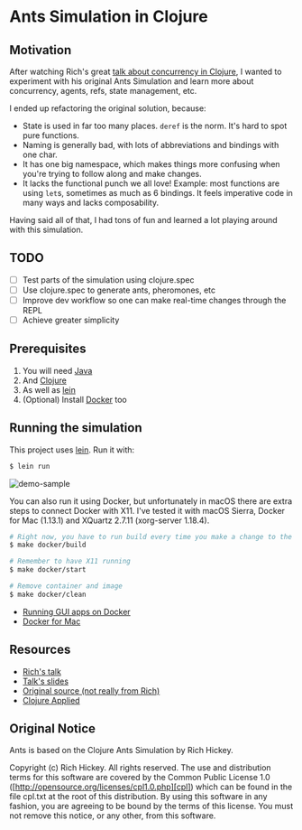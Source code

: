 # Ants Simulation in Clojure

## Motivation

After watching Rich's great [talk about concurrency in Clojure](https://www.youtube.com/watch?v=dGVqrGmwOAw),
I wanted to experiment with his original Ants Simulation and learn more about
concurrency, agents, refs, state management, etc.

I ended up refactoring the original solution, because:

- State is used in far too many places. `deref` is the norm. It's hard to spot pure functions.
- Naming is generally bad, with lots of abbreviations and bindings with one char.
- It has one big namespace, which makes things more confusing when you're trying to follow along and make changes.
- It lacks the functional punch we all love! Example: most functions are using `let`s, sometimes as much as 6 bindings. It feels imperative code in many ways and lacks composability.

Having said all of that, I had tons of fun and learned a lot playing around with this simulation.

## TODO

- [ ] Test parts of the simulation using clojure.spec
- [ ] Use clojure.spec to generate ants, pheromones, etc
- [ ] Improve dev workflow so one can make real-time changes through the REPL
- [ ] Achieve greater simplicity

## Prerequisites
1. You will need [Java](https://java.com/en/download/help/download_options.xml)
2. And [Clojure](https://clojure.org/guides/getting_started)
3. As well as [lein](https://leiningen.org/)
4. (Optional) Install [Docker](https://docs.docker.com/install/) too

## Running the simulation

This project uses [lein](https://leiningen.org/). Run it with:

```bash
$ lein run
```

![demo-sample](https://cloud.githubusercontent.com/assets/46027/22576690/23b64650-e9a4-11e6-9bfd-529a9ff7f848.gif)

You can also run it using Docker, but unfortunately in macOS there are extra
steps to connect Docker with X11. I've tested it with macOS Sierra, Docker for
Mac (1.13.1) and XQuartz 2.7.11 (xorg-server 1.18.4).

```bash
# Right now, you have to run build every time you make a change to the source
$ make docker/build

# Remember to have X11 running
$ make docker/start

# Remove container and image
$ make docker/clean
```

- [Running GUI apps on Docker](https://blogs.oracle.com/OracleWebCenterSuite/entry/running_gui_applications_on_docker)
- [Docker for Mac](https://docs.docker.com/docker-for-mac://docs.docker.com/docker-for-mac/)


## Resources

- [Rich's talk](https://www.youtube.com/watch?v=dGVqrGmwOAw)
- [Talk's slides](https://github.com/dimhold/clojure-concurrency-rich-hickey/blob/master/ClojureConcurrencyTalk.pdf?raw=true)
- [Original source (not really from Rich)](https://github.com/juliangamble/clojure-ants-simulation)
- [Clojure Applied](https://www.amazon.com/Clojure-Applied-Practitioner-Ben-Vandgrift-ebook/dp/B016CJGHFE/ref=mt_kindle?_encoding=UTF8&me=)

## Original Notice

Ants is based on the Clojure Ants Simulation by Rich Hickey.

Copyright (c) Rich Hickey. All rights reserved.
The use and distribution terms for this software are covered by the
Common Public License 1.0 ([http://opensource.org/licenses/cpl1.0.php][cpl])
which can be found in the file cpl.txt at the root of this distribution.
By using this software in any fashion, you are agreeing to be bound by
the terms of this license.
You must not remove this notice, or any other, from this software.
